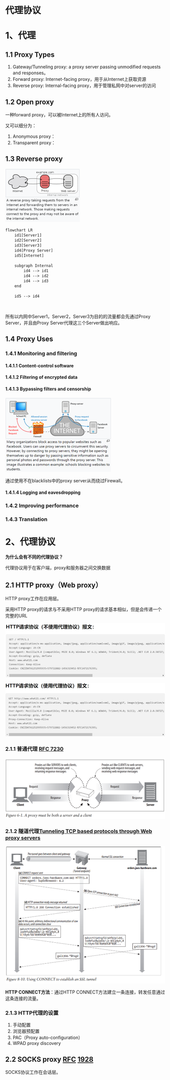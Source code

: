 # 代理协议



# 1、代理

## 1.1 Proxy Types

1. Gateway/Tunneling proxy: a proxy server passing unmodified requests and responses。
2. Forward proxy: Internet-facing proxy，用于从Internet上获取资源
3. Reverse proxy: Internal-facing proxy，用于管理私网中对server的访问

## 1.2 Open  proxy

一种forward proxy，可以被Internet上的所有人访问。

又可以细分为：

1. Anonymous proxy：
2. Transparent proxy：

## 1.3 Reverse proxy

<img src="assets/image-20240315093203066.png" alt="image-20240315093203066" style="zoom:50%;" />

```mermaid
flowchart LR
	id1[Server1]
    id2[Server2]
    id3[Server3]
    id4[Proxy Server]
    id5[Internet]
    
    subgraph Internal
    	id4 --> id1
    	id4 --> id2
    	id4 --> id3
    end
    
    id5 --> id4 
    
   
```

所有以内网中Server1，Server2，Server3为目的的流量都会先通过Proxy Server，并且由Proxy Server代理这三个Server做出响应。





## 1.4 Proxy Uses

### 1.4.1 Monitoring and filtering

#### 1.4.1.1 Content-control software

#### 1.4.1.2 Filtering of encrypted data

#### 1.4.1.3 Bypassing filters and censorship

<img src="assets/image-20240315100411765.png" alt="image-20240315100411765" style="zoom:50%;" />

通过使用不在blacklists中的proxy server从而绕过Firewall。

#### 1.4.1.4 Logging and eavesdropping



### 1.4.2 Improving performance



### 1.4.3 Translation



# 2、代理协议

**为什么会有不同的代理协议？**

代理协议用于在客户端，proxy和服务器之间交换数据



## 2.1 HTTP proxy（Web proxy）

HTTP proxy工作在应用层。

采用HTTP proxy的请求与不采用HTTP proxy的请求基本相似，但是会传递一个完整的URL

![image-20240315103403285](assets/image-20240315103403285.png)

![image-20240315103414440](assets/image-20240315103414440.png)



### 2.1.1 普通代理 [RFC 7230](http://tools.ietf.org/html/rfc7230)

![image-20240315104828954](assets/image-20240315104828954.png)

### 2.1.2 隧道代理[Tunneling TCP based protocols through Web proxy servers](https://tools.ietf.org/html/draft-luotonen-web-proxy-tunneling-01)

![image-20240315111842310](assets/image-20240315111842310.png)

**HTTP CONNECT方法**：通过HTTP CONNECT方法建立一条连接，转发任意通过这条连接的流量。

### 2.1.3 HTTP代理的设置

1. 手动配置
2. 浏览器预配置
3. PAC（Proxy auto-configuration）
4. WPAD proxy discovery

## 2.2 SOCKS proxy [RFC](https://en.wikipedia.org/wiki/RFC_(identifier)) [1928](https://datatracker.ietf.org/doc/html/rfc1928)

SOCKS协议工作在会话层。

